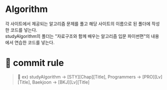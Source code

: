 # Algorithm
각 사이트에서 제공되는 알고리즘 문제를 풀고 해당 사이트의 이름으로 된 폴더에 작성한 코드를 넣는다. <br>
studyAlgorithm의 폴더는 "자료구조와 함께 배우는 알고리즘 입문 파이썬편"의 내용에서 연습한 코드를 넣는다.

# 📝 commit rule

> 📌 ex) studyAlgorithm -> [STY][Chap][Title], Programmers -> [PRO][Lv][Title], Baekjoon -> [BKJ][Lv][Title]
